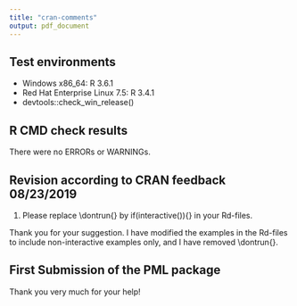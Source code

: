 ```yaml
---
title: "cran-comments"
output: pdf_document
---
```


## Test environments
* Windows x86_64: R 3.6.1
* Red Hat Enterprise Linux 7.5: R 3.4.1
* devtools::check_win_release()

## R CMD check results
There were no ERRORs or WARNINGs. 

## Revision according to CRAN feedback 08/23/2019

1. Please replace \dontrun{} by if(interactive()){} in your Rd-files.

Thank you for your suggestion. I have modified the examples in the Rd-files to include non-interactive examples only, and I have removed \dontrun{}.

## First Submission of the PML package
Thank you very much for your help!